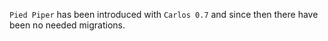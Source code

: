 `Pied Piper` has been introduced with `Carlos 0.7` and since then there have been no needed migrations.